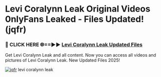 # Levi Coralynn Leak Original Videos 0nlyFans Leaked - Files Updated! (jqfr)

<h3>🔴 CLICK HERE 🌐==►► <a href="https://tinyurl.com/2jnfzry5" rel="nofollow">Levi Coralynn Leak Updated Files</a></h3>

Get Levi Coralynn Leak and all content. Now you can access all videos and pictures of Levi Coralynn Leak. New Updated Files 2025!

[![jqfr](https://i.imgur.com/GyGTBgg.gif)](https://tinyurl.com/2jnfzry5)
levi coralynn leak